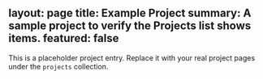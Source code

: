 layout: page
title: Example Project
summary: A sample project to verify the Projects list shows items.
featured: false
---

This is a placeholder project entry. Replace it with your real project pages under the `projects` collection.
